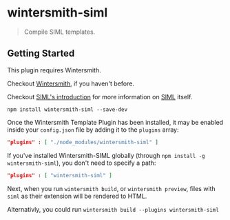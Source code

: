 # wintersmith-siml
> Compile SIML templates.

## Getting Started
This plugin requires Wintersmith.

Checkout [Wintersmith](http://jnordberg.github.io/wintersmith/), if you haven't before.

Checkout [SIML's introduction](https://github.com/padolsey/SIML/wiki/101---Introduction) for more information on [SIML](https://github.com/padolsey/SIML) itself.

```shell
npm install wintersmith-siml --save-dev
```

Once the Wintersmith Template Plugin has been installed, it may be enabled inside your `config.json` file by adding it to the `plugins` array:

```json
"plugins" : [ "./node_modules/wintersmith-siml" ]
```

If you've installed Wintersmith-SIML globally (through `npm install -g wintersmith-siml`), you don't need to specify a path:

```json
"plugins" : [ "wintersmith-siml" ]
```

Next, when you run `wintersmith build`, or `wintersmith preview`, files with `siml` as their extension will be rendered to HTML.

Alternativly, you could run `wintersmith build --plugins wintersmith-siml`
